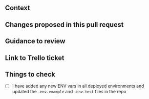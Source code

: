 ## Context

<!-- Why are you making this change? What might surprise someone about it? -->

## Changes proposed in this pull request

<!-- If there are UI changes, please include Before and After screenshots. -->

## Guidance to review

<!-- How could someone else check this work? Which parts do you want more feedback on? -->

## Link to Trello ticket

<!-- e.g. https://trello.com/c/PHi7K23V/27-django-data-models-mvp-v1 -->

## Things to check

- [ ] I have added any new ENV vars in all deployed environments and updated the `.env.example` and `.env.test` files in the repo